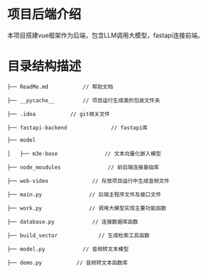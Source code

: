 # 项目后端介绍
本项目搭建vue框架作为后端，包含LLM调用大模型，fastapi连接前端。

# 目录结构描述
	├── ReadMe.md           // 帮助文档

	├── __pycache__         // 项目运行生成类的包装文件夹

	├── .idea           // git相关文件

	├── fastapi-backend              // fastapi库

	├── model

	│   ├── m3e-base               // 文本向量化嵌入模型

	├── node_moudules               // 前后端连接基础库

	├── web-video              // 存放项目运行中生成音频文件

	├── main.py               // 后端主程序文件及接口文件

	├── work.py               // 调用大模型实现主要功能函数

	├── database.py            // 连接数据库函数

	├── build_vector             // 生成检索工具函数

	├── model.py            // 音频转文本模型

	├── demo.py           // 音频转文本函数库
